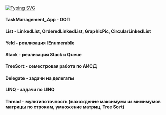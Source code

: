 [![Typing SVG](https://readme-typing-svg.herokuapp.com?color=%2336BCF7&lines=Проекты+ИТИС)](https://git.io/typing-svg)
#### TaskManagement_App - ООП 
#### List - LinkedList, OrderedLinkedList, GraphicPic, CircularLinkedList
#### Yeld - реализация IEnumerable
#### Stack - реализация Stack и Queue
#### TreeSort - семестровая работа по АИСД
#### Delegate - задачи на делегаты
#### LINQ - задачи по LINQ
#### Thread - мультипоточность (нахождение максимума из минимумов матрицы по строкам, умножение матриц, Tree Sort)
